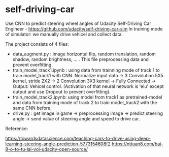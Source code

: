 # self-driving-car
Use CNN to predict steering wheel angles of Udacity Self-Driving Car Engineer - https://github.com/udacity/self-driving-car-sim
In training mode of simulator: we manually drive vehicel and collect data.

The project consists of 4 files:
+ data_augment.py : image horizontal flip, random translation, random shadow, random brightness, ... . This file preprocessing data and prevent overfitting.
+ train_model_track1.ipynb : using data from trainning mode of track 1 to train model_track1 with CNN. Normalize input data -> 3 Convolution 5X5 kernel, stride 2X2 -> 2 Convolution 3X3 kernel -> Fully Connected -> Output: Vehicel control. (Activation of that neural network is 'elu' except output and use Dropout to prevent overfitting).
+ train_model_track2.ipynb: using model from track1 as pretrained-model and data from training mode of track 2 to train model_track2 with the same CNN before.
+ drive.py : get image in game -> preprocessing image -> predict steering angle -> send value of steering angle and speed to drive car.

Reference:

https://towardsdatascience.com/teaching-cars-to-drive-using-deep-learning-steering-angle-prediction-5773154608f2
https://nttuan8.com/bai-8-o-to-tu-lai-voi-udacity-open-source/
